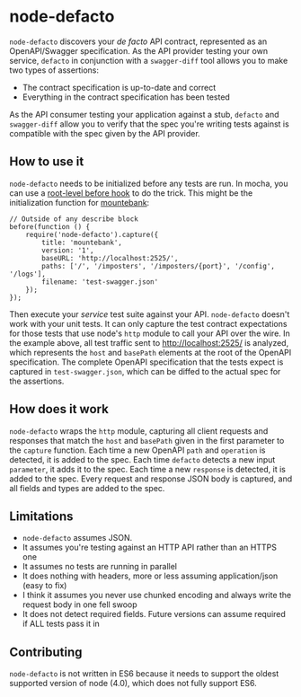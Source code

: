 # node-defacto

`node-defacto` discovers your _de facto_ API contract, represented as an OpenAPI/Swagger
specification. As the API provider testing your own service, `defacto` in conjunction
with a `swagger-diff` tool allows you to make two types of assertions:

* The contract specification is up-to-date and correct
* Everything in the contract specification has been tested

As the API consumer testing your application against a stub, `defacto` and
`swagger-diff` allow you to verify that the spec you're writing tests against is
compatible with the spec given by the API provider.

## How to use it

`node-defacto` needs to be initialized before any tests are run. In mocha, you can
use a [root-level before hook](https://mochajs.org/#root-level-hooks) to do the trick.
This might be the initialization function for [mountebank](https://github.com/bbyars/mountebank):

````
// Outside of any describe block
before(function () {
    require('node-defacto').capture({
        title: 'mountebank',
        version: '1',
        baseURL: 'http://localhost:2525/',
        paths: ['/', '/imposters', '/imposters/{port}', '/config', '/logs'],
        filename: 'test-swagger.json'
    });
});
````

Then execute your _service_ test suite against your API. `node-defacto` doesn't work
with your unit tests. It can only capture the test contract expectations for those
tests that use node's `http` module to call your API over the wire. In the example
above, all test traffic sent to <http://localhost:2525/> is analyzed, which represents
the `host` and `basePath` elements at the root of the OpenAPI specification.
The complete OpenAPI specification that the tests expect is captured in
`test-swagger.json`, which can be diffed to the actual spec for the assertions.

## How does it work

`node-defacto` wraps the `http` module, capturing all client requests and responses
that match the `host` and `basePath` given in the first parameter to the `capture`
function. Each time a new OpenAPI `path` and `operation` is detected, it is added
to the spec. Each time `defacto` detects a new input `parameter`, it adds it to the
spec. Each time a new `response` is detected, it is added to the spec. Every request
and response JSON body is captured, and all fields and types are added to the spec.

## Limitations

* `node-defacto` assumes JSON.
* It assumes you're testing against an HTTP API rather than an HTTPS one
* It assumes no tests are running in parallel
* It does nothing with headers, more or less assuming application/json (easy to fix)
* I think it assumes you never use chunked encoding and always write the request body in one fell swoop
* It does not detect required fields. Future versions can assume required if ALL tests pass it in

## Contributing

`node-defacto` is not written in ES6 because it needs to support the oldest
supported version of node (4.0), which does not fully support ES6.

